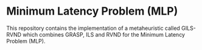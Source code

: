 # Minimum Latency Problem (MLP)
This repository contains the implementation of a metaheuristic called GILS-RVND which combines GRASP, ILS and RVND for the Minimum Latency Problem (MLP).
